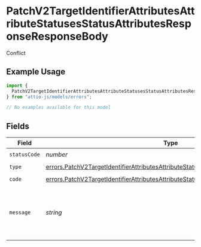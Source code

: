 # PatchV2TargetIdentifierAttributesAttributeStatusesStatusAttributesResponseResponseBody

Conflict

## Example Usage

```typescript
import {
  PatchV2TargetIdentifierAttributesAttributeStatusesStatusAttributesResponseResponseBody,
} from "attio-js/models/errors";

// No examples available for this model
```

## Fields

| Field                                                                                                                                                                                          | Type                                                                                                                                                                                           | Required                                                                                                                                                                                       | Description                                                                                                                                                                                    | Example                                                                                                                                                                                        |
| ---------------------------------------------------------------------------------------------------------------------------------------------------------------------------------------------- | ---------------------------------------------------------------------------------------------------------------------------------------------------------------------------------------------- | ---------------------------------------------------------------------------------------------------------------------------------------------------------------------------------------------- | ---------------------------------------------------------------------------------------------------------------------------------------------------------------------------------------------- | ---------------------------------------------------------------------------------------------------------------------------------------------------------------------------------------------- |
| `statusCode`                                                                                                                                                                                   | *number*                                                                                                                                                                                       | :heavy_check_mark:                                                                                                                                                                             | N/A                                                                                                                                                                                            |                                                                                                                                                                                                |
| `type`                                                                                                                                                                                         | [errors.PatchV2TargetIdentifierAttributesAttributeStatusesStatusAttributesResponseType](../../models/errors/patchv2targetidentifierattributesattributestatusesstatusattributesresponsetype.md) | :heavy_check_mark:                                                                                                                                                                             | N/A                                                                                                                                                                                            |                                                                                                                                                                                                |
| `code`                                                                                                                                                                                         | [errors.PatchV2TargetIdentifierAttributesAttributeStatusesStatusAttributesResponseCode](../../models/errors/patchv2targetidentifierattributesattributestatusesstatusattributesresponsecode.md) | :heavy_check_mark:                                                                                                                                                                             | N/A                                                                                                                                                                                            |                                                                                                                                                                                                |
| `message`                                                                                                                                                                                      | *string*                                                                                                                                                                                       | :heavy_check_mark:                                                                                                                                                                             | N/A                                                                                                                                                                                            | There is already another status with the title "In Progress".                                                                                                                                  |